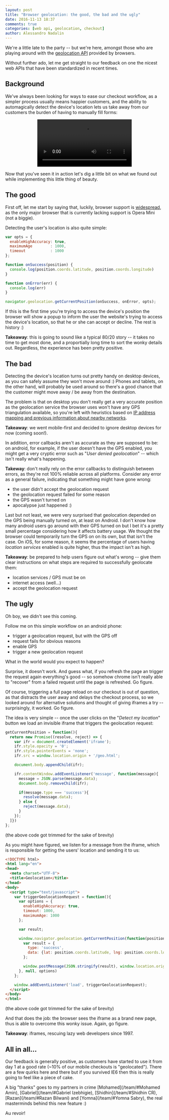 ```yaml
---
layout: post
title: "Browser geolocation: the good, the bad and the ugly"
date: 2016-11-13 18:37
comments: true
categories: [web api, geolocation, checkout]
author: Alessandro Nadalin
---
```


We're a little late to the party -- but we're here, amongst those who are
playing around with the [geolocation API](https://developer.mozilla.org/en-US/docs/Web/API/Geolocation/Using_geolocation)
provided by browsers.

Without further ado, let me get straight to our feedback on one the nicest web
APIs that have been standardized in recent times.

<!-- more -->

## Background

We've always been looking for ways to ease our checkout workflow, as a simpler
process usually means happier customers, and the ability to automagically
detect the device's location lets us take away from our customers the burden
of having to manually fill forms:

<div align="center">
  <video src="/videos/geolocation.webm" controls autoplay loop></video>
</div>

Now that you've seen it in action let's dig a little bit on what we found out
while implementing this little thing of beauty.

## The good

First off, let me start by saying that, luckily, browser support is
[widespread](http://caniuse.com/#feat=geolocation), as the only major browser
that is currently lacking support is Opera Mini (not a biggie).

Detecting the user's location is also quite simple:

``` js
var opts = {
  enableHighAccuracy: true,
  maximumAge        : 1000,
  timeout           : 1000
};

function onSuccess(position) {
  console.log(position.coords.latitude, position.coords.longitude)
}

function onError(err) {
  console.log(err)
}

navigator.geolocation.getCurrentPosition(onSuccess, onError, opts);
```

If this is the first time you're trying to access the device's position the
browser will show a popup to inform the user the website's trying to access the
device's location, so that he or she can accept or decline. The rest is history :)

**Takeaway**: this is going to sound like a typical 80/20 story -- it takes no
time to get most done, and a proportially long time to sort the wonky details
out. Regardless, the experience has been pretty positive.

## The bad

Detecting the device's location turns out pretty handy on desktop devices, as
you can safely assume they won't move around :) Phones and tablets, on the
other hand, will probably be used around so there's a good chance that the
customer might move away / be away from the destination.

The problem is that on desktop you don't really get a very accurate position as
the geolocation service the browser uses won't have any GPS triangulation
available, so you're left with heuristics based on [IP address mapping and previous
information about nearby networks](http://stackoverflow.com/questions/1668304/how-does-google-calculate-my-location-on-a-desktop).


**Takeaway**: we went mobile-first and decided to ignore desktop devices for now
(coming soon!).

In addition, error callbacks aren't as accurate as they are supposed to be: on
android, for example, if the user doesn't have the GPS enabled, you might get a
very cryptic error such as "*User denied geolocation*" -- which isn't really
what's happening.

**Takeway**: don't really rely on the error callbacks to distinguish between
errors, as they're not 100% reliable across all platforms. Consider any error as
a general failure, indicating that something might have gone wrong:

* the user didn't accept the geolocation request
* the geolocation request failed for some reason
* the GPS wasn't turned on
* apocalypse just happened :)

Last but not least, we were very surprised that geolocation depended on the GPS
being manually turned on, at least on Android. I don't know how
many android users go around with their GPS turned on but I bet it's a pretty
small percentage considering how it affects battery usage. We thought the
browser could temporarily turn the GPS on on its own, but that isn't the case. On
iOS, for some reason, it seems the percentage of users having *location services*
enabled is quite higher, thus the impact isn't as high.

**Takeaway**: be prepared to help users figure out what's wrong -- give them
clear instructions on what steps are required to successfully geolocate them:

* location services / GPS must be on
* internet access (well...)
* accept the geolocation request

## The ugly

Oh boy, we didn't see this coming.

Follow me on this simple workflow on an android phone:

* trigger a geolocation request, but with the GPS off
* request fails for obvious reasons
* enable GPS
* trigger a new geolocation request

What in the world would you expect to happen?

Surprise, it doesn't work. And guess what, if you refresh the page an trigger
the request again everything's good -- so somehow chrome isn't really able to
"recover" from a failed request until the page is refreshed. Go figure.

Of course, triggering a full page reload on our checkout is out of question, as
that distracts the user away and delays the checkout process, so we looked around
for alternative solutions and thought of giving iframes a try -- surprisingly,
it worked. Go figure.

The idea is very simple -- once the user clicks on the "*Detect my location*"
button we load an invisible iframe that triggers the geolocation request:

``` js
getCurrentPosition = function(){
  return new Promise((resolve, reject) => {
    var ifr = document.createElement('iframe');
    ifr.style.opacity = '0';
    ifr.style.pointerEvents = 'none';
    ifr.src = window.location.origin + '/geo.html';

    document.body.appendChild(ifr);

    ifr.contentWindow.addEventListener('message', function(message){
      message = JSON.parse(message.data);
      document.body.removeChild(ifr);

      if(message.type === 'success'){
        resolve(message.data);
      } else {
        reject(message.data);
      }
    });
  ]})
};
```

(the above code got trimmed for the sake of brevity)

As you might have figured, we listen for a message from the iframe, which is
responsible for getting the users' location and sending it to us:

``` html
<!DOCTYPE html>
<html lang="en">
<head>
  <meta charset="UTF-8">
  <title>Geolocation</title>
</head>
<body>
  <script type="text/javascript">
    var triggerGeolocationRequest = function(){
      var options = {
        enableHighAccuracy: true,
        timeout: 1000,
        maximumAge: 1000
      };

      var result;

      window.navigator.geolocation.getCurrentPosition(function(position){
        var result = {
          type: 'success',
          data: {lat: position.coords.latitude, lng: position.coords.longitude}
        };

        window.postMessage(JSON.stringify(result), window.location.origin);
      }, null, options)
    };

    window.addEventListener('load', triggerGeolocationRequest);
  </script>
</body>
</html>
```

(the above code got trimmed for the sake of brevity)

And that does the job: the browser sees the iframe as a brand new page, thus
is able to overcome this wonky issue. Again, go figure.

**Takeaway**: iframes, rescuing lazy web developers since 1997.

## All in all...

Our feedback is generally positive, as customers have started to use it from day
1 at a good rate (~10% of our mobile checkouts is "geolocated"). There are a few
quirks here and there but if you survived IE6 then this is really going to feel
like a piece of cake.

A big "thanks" goes to my partners in crime [Mohamed](/team/#Mohamed Amin), [Gabriel](/team/#Gabriel Izebhigie), [Shidhin](/team/#Shidhin CR), [Razan](/team/#Razan Bilwani) and
[Yomna](/team/#Yomna Sabry), the real masterminds behind this new feature :)

Au revoir!

